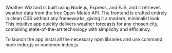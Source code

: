 Weather Wizzard is built using Node.js, Express, and EJS, and it retrieves weather data from the free Open-Meteo API. 
The frontend is crafted entirely in clean CSS without any frameworks, giving it a modern, minimalist look. 
This intuitive app quickly delivers weather forecasts for any chosen city, 
combining state-of-the-art technology with simplicity and efficiency.

To launch the app instal all the necessary npm libraries and use command: node index.js or nodemon index.js
